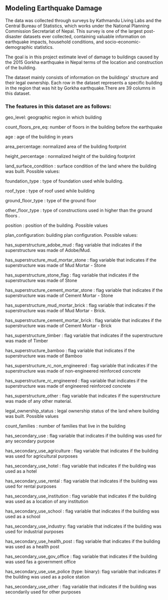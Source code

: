 ## Modeling Earthquake Damage

The data was collected through surveys by Kathmandu Living Labs and the Central Bureau of Statistics, which works under the National Planning Commission Secretariat of Nepal. This survey is one of the largest post-disaster datasets ever collected, containing valuable information on earthquake impacts, household conditions, and socio-economic-demographic statistics.

The goal is in this project estimate level of damage to buildings caused by the 2015 Gorkha earthquake in Nepal  terms of the location and construction of the building.

The dataset mainly consists of information on the buildings' structure and their legal ownership. Each row in the dataset represents a specific building in the region that was hit by Gorkha earthquake.There are 39 columns in this dataset. 

### The features in this dataset are as follows:


geo_level: geographic region in which building

count_floors_pre_eq: number of floors in the building before the earthquake

age : age of the building in years

area_percentage: normalized area of the building footprint

height_percentage : normalized height of the building footprint

land_surface_condition : surface condition of the land where the building was built. Possible values:

foundation_type : type of foundation used while building.

roof_type : type of roof used while building

ground_floor_type : type of the ground floor

other_floor_type : type of constructions used in higher than the ground floors .

position : position of the building. Possible values

plan_configuration: building plan configuration. Possible values:

has_superstructure_adobe_mud : flag variable that indicates if the superstructure was made of Adobe/Mud.

has_superstructure_mud_mortar_stone : flag variable that indicates if the superstructure was made of Mud Mortar - Stone

has_superstructure_stone_flag : flag variable that indicates if the superstructure was made of Stone

has_superstructure_cement_mortar_stone : flag variable that indicates if the superstructure was made of Cement Mortar - Stone

has_superstructure_mud_mortar_brick : flag variable that indicates if the superstructure was made of Mud Mortar - Brick.

has_superstructure_cement_mortar_brick : flag variable that indicates if the superstructure was made of Cement Mortar - Brick

has_superstructure_timber : flag variable that indicates if the superstructure was made of Timber

has_superstructure_bamboo : flag variable that indicates if the superstructure was made of Bamboo

has_superstructure_rc_non_engineered : flag variable that indicates if the superstructure was made of non-engineered reinforced concrete

has_superstructure_rc_engineered : flag variable that indicates if the superstructure was made of engineered reinforced concrete

has_superstructure_other : flag variable that indicates if the superstructure was made of any other material.

legal_ownership_status : legal ownership status of the land where building was built. Possible values

count_families : number of families that live in the building

has_secondary_use : flag variable that indicates if the building was used for any secondary purpose

has_secondary_use_agriculture : flag variable that indicates if the building was used for agricultural purposes

has_secondary_use_hotel : flag variable that indicates if the building was used as a hotel

has_secondary_use_rental : flag variable that indicates if the building was used for rental purposes

has_secondary_use_institution : flag variable that indicates if the building was used as a location of any institution

has_secondary_use_school : flag variable that indicates if the building was used as a school

has_secondary_use_industry: flag variable that indicates if the building was used for industrial purposes

has_secondary_use_health_post : flag variable that indicates if the building was used as a health post

has_secondary_use_gov_office : flag variable that indicates if the building was used fas a government office

has_secondary_use_use_police (type: binary): flag variable that indicates if the building was used as a police station

has_secondary_use_other : flag variable that indicates if the building was secondarily used for other purposes


